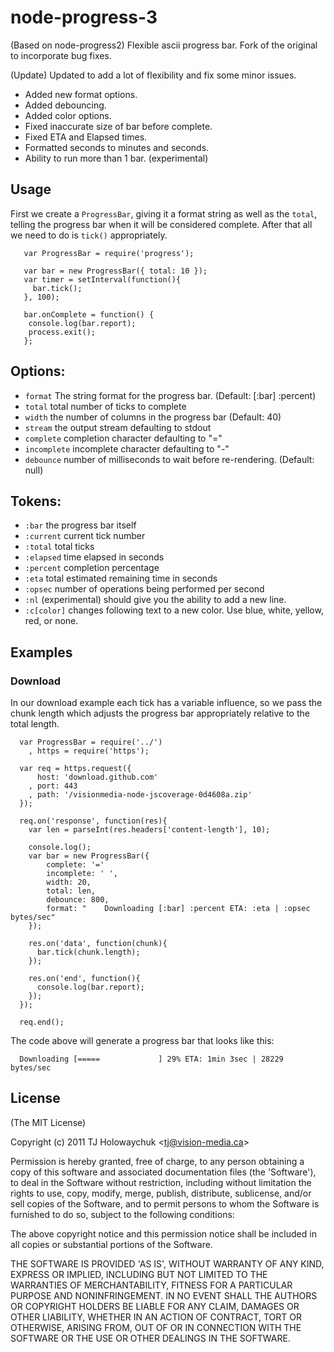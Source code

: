 
# node-progress-3
  
  (Based on node-progress2)
  Flexible ascii progress bar. Fork of the original to incorporate bug fixes.

  (Update)
  Updated to add a lot of flexibility and fix some minor issues.
  
  - Added new format options.
  - Added debouncing.
  - Added color options.
  - Fixed inaccurate size of bar before complete.
  - Fixed ETA and Elapsed times.
  - Formatted seconds to minutes and seconds.
  - Ability to run more than 1 bar. (experimental)

## Usage

   First we create a `ProgressBar`, giving it a format string
   as well as the `total`, telling the progress bar when it will
   be considered complete. After that all we need to do is `tick()` appropriately. 

       var ProgressBar = require('progress');
   
       var bar = new ProgressBar({ total: 10 });
       var timer = setInterval(function(){
         bar.tick();
       }, 100);

       bar.onComplete = function() {
       	console.log(bar.report);
       	process.exit();
       };

## Options:

  - `format` The string format for the progress bar. (Default: [:bar] :percent)
  - `total` total number of ticks to complete
  - `width` the number of columns in the progress bar (Default: 40)
  - `stream` the output stream defaulting to stdout
  - `complete` completion character defaulting to "="
  - `incomplete` incomplete character defaulting to "-"
  - `debounce` number of milliseconds to wait before re-rendering. (Default: null)

## Tokens:

  - `:bar` the progress bar itself
  - `:current` current tick number
  - `:total` total ticks
  - `:elapsed` time elapsed in seconds
  - `:percent` completion percentage
  - `:eta` total estimated remaining time in seconds
  - `:opsec` number of operations being performed per second
  - `:nl` (experimental) should give you the ability to add a new line.
  - `:c[color]` changes following text to a new color. Use blue, white, yellow, red, or none.

## Examples

### Download

  In our download example each tick has a variable influence, so we pass the chunk length which adjusts the progress bar appropriately relative to the total length. 

      var ProgressBar = require('../')
        , https = require('https');

      var req = https.request({
          host: 'download.github.com'
        , port: 443
        , path: '/visionmedia-node-jscoverage-0d4608a.zip'
      });

      req.on('response', function(res){
        var len = parseInt(res.headers['content-length'], 10);

        console.log();
        var bar = new ProgressBar({
			complete: '='
			incomplete: ' ',
			width: 20,
			total: len,
			debounce: 800,
			format: "    Downloading [:bar] :percent ETA: :eta | :opsec bytes/sec"
        });

        res.on('data', function(chunk){
          bar.tick(chunk.length);
        });

        res.on('end', function(){
          console.log(bar.report);
        });
      });

      req.end();

  The code above will generate a progress bar that looks like this:
  
      Downloading [=====             ] 29% ETA: 1min 3sec | 28229 bytes/sec


## License 

(The MIT License)

Copyright (c) 2011 TJ Holowaychuk &lt;tj@vision-media.ca&gt;

Permission is hereby granted, free of charge, to any person obtaining
a copy of this software and associated documentation files (the
'Software'), to deal in the Software without restriction, including
without limitation the rights to use, copy, modify, merge, publish,
distribute, sublicense, and/or sell copies of the Software, and to
permit persons to whom the Software is furnished to do so, subject to
the following conditions:

The above copyright notice and this permission notice shall be
included in all copies or substantial portions of the Software.

THE SOFTWARE IS PROVIDED 'AS IS', WITHOUT WARRANTY OF ANY KIND,
EXPRESS OR IMPLIED, INCLUDING BUT NOT LIMITED TO THE WARRANTIES OF
MERCHANTABILITY, FITNESS FOR A PARTICULAR PURPOSE AND NONINFRINGEMENT.
IN NO EVENT SHALL THE AUTHORS OR COPYRIGHT HOLDERS BE LIABLE FOR ANY
CLAIM, DAMAGES OR OTHER LIABILITY, WHETHER IN AN ACTION OF CONTRACT,
TORT OR OTHERWISE, ARISING FROM, OUT OF OR IN CONNECTION WITH THE
SOFTWARE OR THE USE OR OTHER DEALINGS IN THE SOFTWARE.
